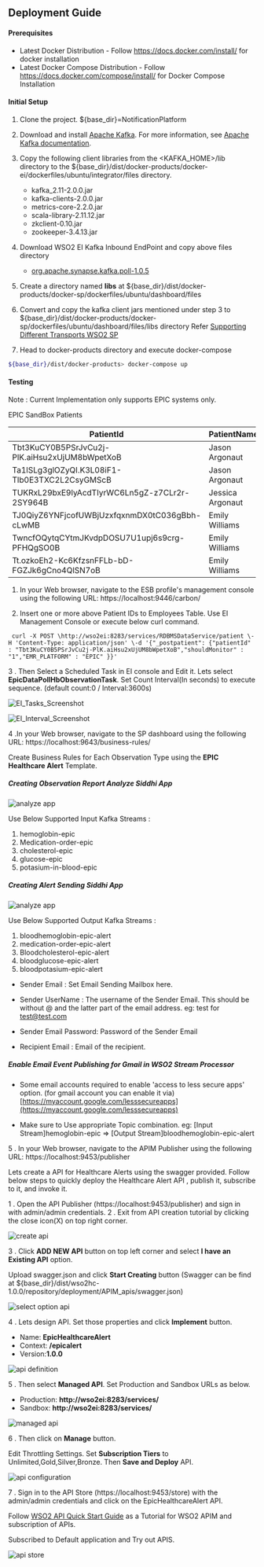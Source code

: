 ## Deployment Guide

#### Prerequisites
 
* Latest Docker Distribution - Follow https://docs.docker.com/install/ for docker installation 
* Latest Docker Compose Distribution - Follow https://docs.docker.com/compose/install/ for Docker Compose Installation

#### Initial Setup

1. Clone the project. ${base_dir}=NotificationPlatform 

2. Download and install [Apache Kafka](http://kafka.apache.org/downloads.html). For more information, see [Apache Kafka documentation](http://kafka.apache.org/documentation.html).

3. Copy the following client libraries from the <KAFKA_HOME>/lib directory to the ${base_dir}/dist/docker-products/docker-ei/dockerfiles/ubuntu/integrator/files directory.

    * kafka_2.11-2.0.0.jar
    * kafka-clients-2.0.0.jar
    * metrics-core-2.2.0.jar
    * scala-library-2.11.12.jar
    * zkclient-0.10.jar
    * zookeeper-3.4.13.jar
    
4. Download WSO2 EI Kafka Inbound EndPoint and copy above files directory

    * [org.apache.synapse.kafka.poll-1.0.5](https://store.wso2.com/store/assets/esbconnector/details/b15e9612-5144-4c97-a3f0-179ea583be88)

5. Create a directory named **libs** at ${base_dir}/dist/docker-products/docker-sp/dockerfiles/ubuntu/dashboard/files
     
6. Convert and copy the kafka client jars mentioned under step 3 to ${base_dir}/dist/docker-products/docker-sp/dockerfiles/ubuntu/dashboard/files/libs directory Refer [Supporting Different Transports WSO2 SP](https://docs.wso2.com/display/SP4xx/Supporting+Different+Transports#SupportingDifferentTransports-KafkatransportKafka)
   
7. Head to docker-products directory and execute docker-compose
        
```bash
${base_dir}/dist/docker-products> docker-compose up
```
 

#### Testing

Note : Current Implementation only supports EPIC systems only.

EPIC SandBox Patients



| PatientId|PatientName|
| ------------- | ------------- |
| Tbt3KuCY0B5PSrJvCu2j-PlK.aiHsu2xUjUM8bWpetXoB | Jason Argonaut   |
| Ta1lSLg3glOZyQI.K3L08iF1-Tlb0E3TXC2L2CsyGMScB | Jason Argonaut|
| TUKRxL29bxE9lyAcdTIyrWC6Ln5gZ-z7CLr2r-2SY964B| Jessica Argonaut   |
|TJ0QiyZ6YNFjcofUWBjUzxfqxnmDX0tC036gBbh-cLwMB | Emily Williams|
|TwncfOQytqCYtmJKvdpDOSU7U1upj6s9crg-PFHQgSO0B|Emily Williams|
|Tt.ozkoEh2-Kc6KfzsnFFLb-bD-FGZJk6gCno4QlSN7oB|Emily Williams|

1. In your Web browser, navigate to the ESB profile's management console using the following URL: https://localhost:9446/carbon/

2. Insert one or more above Patient IDs to Employees Table.
Use EI Management Console or execute below curl command.

```
 curl -X POST \http://wso2ei:8283/services/RDBMSDataService/patient \-H 'Content-Type: application/json' \-d '{"_postpatient": {"patientId" : "Tbt3KuCY0B5PSrJvCu2j-PlK.aiHsu2xUjUM8bWpetXoB","shouldMonitor" : "1","EMR_PLATFORM" : "EPIC" }}'
```
 
3 . Then Select a Scheduled Task in EI console and Edit it. Lets select **EpicDataPollHbObservationTask**.
Set  Count  Interval(In seconds) to execute sequence. (default count:0 / Interval:3600s)


![EI_Tasks_Screenshot](../../src/docs/Guidelinescreenshots/scheduledTasks.png)


![EI_Interval_Screenshot](../../src/docs/Guidelinescreenshots/scheduledTaskInterval.png)

4 .In your Web browser, navigate to the SP dashboard using the following URL: https://localhost:9643/business-rules/ 

 
Create Business Rules for Each Observation Type using the **EPIC Healthcare Alert** Template.

##### Creating Observation Report Analyze Siddhi App 

![analyze app](../../src/docs/Guidelinescreenshots/observationSP.png)

Use Below Supported Input Kafka Streams : 
1. hemoglobin-epic
2. Medication-order-epic
3. cholesterol-epic
4. glucose-epic
5. potasium-in-blood-epic

##### Creating Alert Sending Siddhi App

![analyze app](../../src/docs/Guidelinescreenshots/sendAbnormalHB.png)

Use Below Supported Output Kafka Streams :
1. bloodhemoglobin-epic-alert
2. medication-order-epic-alert
3. Bloodcholesterol-epic-alert 
4. bloodglucose-epic-alert 
5. bloodpotasium-epic-alert

* Sender Email : Set Email Sending Mailbox here.
* Sender UserName : The username of the Sender Email. This should be without @ and the latter part of the email address.
eg: test for test@test.com

* Sender Email Password: Password of the Sender Email
* Recipient Email : Email of the recipient.

##### Enable Email Event Publishing for Gmail in WSO2 Stream Processor
* Some email accounts required to enable 'access to less secure apps' option. (for gmail account you can enable it via)           
[https://myaccount.google.com/lesssecureapps](https://myaccount.google.com/lesssecureapps) 


 
* Make sure to Use appropriate Topic combination.
eg: [Input Stream]hemoglobin-epic => [Output Stream]bloodhemoglobin-epic-alert

5 . In your Web browser, navigate to the APIM  Publisher using the following URL: https://localhost:9453/publisher 

Lets create a API for Healthcare Alerts using the swagger provided.
Follow below steps to quickly deploy the Healthcare Alert API , publish it, subscribe to it, and invoke it.
 
1 . Open the API Publisher (https://localhost:9453/publisher) and sign in with admin/admin credentials.
2 . Exit from API creation tutorial by clicking the close icon(X) on top right corner.

![create api](../../src/docs/Guidelinescreenshots/createnewapi.png)

3 . Click **ADD NEW API** button on top left corner and select **I have an Existing API** option.

Upload swagger.json and click **Start Creating** button (Swagger can be find at ${base_dir}/dist/wso2hc-1.0.0/repository/deployment/APIM_apis/swagger.json)

![select option api](../../src/docs/Guidelinescreenshots/swagger_upload.png) 

4 . Lets design API. Set those properties and click **Implement** button.  

* Name: **EpicHealthcareAlert**
* Context: **/epicalert**
* Version:**1.0.0**   

![api definition](../../src/docs/Guidelinescreenshots/apidefinition.png)
  
5 . Then select **Managed API**. Set Production and Sandbox URLs as below.
* Production: **http://wso2ei:8283/services/**
* Sandbox: **http://wso2ei:8283/services/**   

![managed api](../../src/docs/Guidelinescreenshots/managedapi.png)

6 . Then click on **Manage** button. 

Edit Throttling Settings. Set **Subscription Tiers** to Unlimited,Gold,Silver,Bronze. Then **Save and Deploy** API.

![api configuration](../../src/docs/Guidelinescreenshots/apiconfiguration.png)

7 . Sign in to the API Store (https://localhost:9453/store) with the admin/admin credentials and click on the EpicHealthcareAlert API.

Follow [WSO2 API Quick Start Guide](https://docs.wso2.com/display/AM260/Quick+Start+Guide) as a Tutorial for WSO2 APIM and subscription of APIs.

Subscribed to Default application and Try out APIS.

![api store](../../src/docs/Guidelinescreenshots/apistore.png)

 
